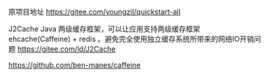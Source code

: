 原项目地址
https://gitee.com/youngzil/quickstart-all


J2Cache
Java 两级缓存框架，可以让应用支持两级缓存框架 ehcache(Caffeine) + redis 。避免完全使用独立缓存系统所带来的网络IO开销问题
https://gitee.com/ld/J2Cache


https://github.com/ben-manes/caffeine



















